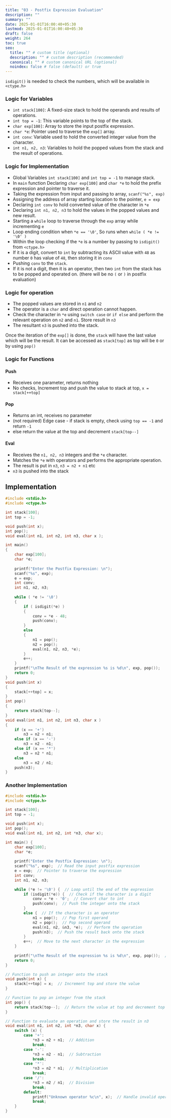 ```yaml
---
title: "03 - Postfix Expression Evaluation"
description: ""
summary: ""
date: 2025-01-01T16:00:40+05:30
lastmod: 2025-01-01T16:00:40+05:30
draft: false
weight: 264
toc: true
seo:
  title: "" # custom title (optional)
  description: "" # custom description (recommended)
  canonical: "" # custom canonical URL (optional)
  noindex: false # false (default) or true
---
```




`isdigit()` is needed to check the numbers, which will be available in `<ctype.h>`

### Logic for Variables

- `int stack[100]`: A fixed-size stack to hold the operands and results of operations.
- `int top = -1`: This variable points to the top of the stack.
- `char exp[100]`: Array to store the input postfix expression.
- `char *e`: Pointer used to traverse the `exp[]` array.
- `int conv`: Variable used to hold the converted integer value from the character.
- `int n1, n2, n3`: Variables to hold the popped values from the stack and the result of operations.
 
### Logic for Implementation

* Global Variables `int stack[100]` and `int top = -1` to manage stack.
* In `main` function Declaring `char exp[100]` and `char *e` to hold the prefix expression and pointer to traverse it.
* Taking the expression from input and passing to array, `scanf("%s", exp)`
* Assigning the address of array starting location to the pointer, `e = exp`
* Declaring `int conv` to hold converted value of the character in `*e`
* Declaring `int n1, n2, n3` to hold the values in the popped values and new result.
* Starting a `while` loop to traverse through the `exp` array while incrementing `e`
* Loop ending condition when `*e == '\0'`, So runs when `while ( *e != '\0' )`
* Within the loop checking if the `*e` is a number by passing to `isdigit()` from `<ctype.h>`
* If it is a digit, convert to `int` by subtracting its ASCII value with `48` as number `0` has value of `48`, then storing it in `conv`
* Pushing `conv` to the `stack`.
* If it is not a digit, then it is an operator, then two `int` from the stack has to be popped and operated on. (there will be no `(` or `)` in postfix evaluation)

### Logic for operation

* The popped values are stored in `n1` and `n2`
* The operator is a `char` and direct operation cannot happen.
* Check the character in `*e` using `switch case` or `if else` and perform the relevant operation on `n2` and `n1`. Store result in `n3`
* The resultant `n3` is pushed into the stack.

Once the iteration of the `exp[]` is done, the `stack` will have the last value which will be the result. It can be accessed as `stack[top]` as top will be `0` or by using `pop()`

### Logic for Functions

#### Push
* Receives one parameter, returns nothing
* No checks, Increment top and push the value to stack at top, `x = stack[++top]`

#### Pop
* Returns an int, receives no parameter
* (not required) Edge case - if stack is empty, check using `top == -1` and return `-1` 
* else return the value at the top and decrement `stack[top--]` 

#### Eval
* Receives the `n1, n2, n3` integers and the `*e` character.
* Matches the `*e` with operators and performs the appropriate operation.
* The result is put in `n3`,  `n3 = n2 + n1` etc 
* `n3` is pushed into the stack


## Implementation 

```c
#include <stdio.h>
#include <ctype.h>

int stack[100];
int top = -1;

void push(int x);
int pop();
void eval(int n1, int n2, int n3, char x );

int main()
{
	char exp[100];
	char *e;
	
	printf("Enter the Postfix Expression: \n");
	scanf("%s", exp);
	e = exp;
	int conv;
	int n1, n2, n3;
	
	while ( *e != '\0')
	{
		if ( isdigit(*e) )
		{
			conv = *e - 48;
			push(conv);
		}
		else
		{
			n1 = pop();
			n2 = pop();
			eval(n1, n2, n3, *e);
		}
		e++;
	}
	printf("\nThe Result of the expression %s is %d\n", exp, pop()); 
	return 0;
}
void push(int x)
{
	stack[++top] = x;	
}
int pop()
{ 
	return stack[top--];
}
void eval(int n1, int n2, int n3, char x )
{
	if (x == '+')
		n3 = n2 + n1;
	else if (x == '-')
		n3 = n2 - n1;
	else if (x == '*')
		n3 = n2 * n1;
	else
		n3 = n2 / n1;
	push(n3);
}
```


### Another Implementation

```c
#include <stdio.h>
#include <ctype.h>

int stack[100];
int top = -1;

void push(int x);
int pop();
void eval(int n1, int n2, int *n3, char x);

int main() {
    char exp[100];
    char *e;
    
    printf("Enter the Postfix Expression: \n");
    scanf("%s", exp);  // Read the input postfix expression
    e = exp;  // Pointer to traverse the expression
    int conv;
    int n1, n2, n3;

    while (*e != '\0') {  // Loop until the end of the expression
        if (isdigit(*e)) {  // Check if the character is a digit
            conv = *e - '0';  // Convert char to int
            push(conv);  // Push the integer onto the stack
        }
        else {  // If the character is an operator
            n1 = pop();  // Pop first operand
            n2 = pop();  // Pop second operand
            eval(n1, n2, &n3, *e);  // Perform the operation
            push(n3);  // Push the result back onto the stack
        }
        e++;  // Move to the next character in the expression
    }
    
    printf("\nThe Result of the expression %s is %d\n", exp, pop());  // The final result
    return 0;
}

// Function to push an integer onto the stack
void push(int x) {
    stack[++top] = x;  // Increment top and store the value
}

// Function to pop an integer from the stack
int pop() {
    return stack[top--];  // Return the value at top and decrement top
}

// Function to evaluate an operation and store the result in n3
void eval(int n1, int n2, int *n3, char x) {
    switch (x) {
        case '+':
            *n3 = n2 + n1;  // Addition
            break;
        case '-':
            *n3 = n2 - n1;  // Subtraction
            break;
        case '*':
            *n3 = n2 * n1;  // Multiplication
            break;
        case '/':
            *n3 = n2 / n1;  // Division
            break;
        default:
            printf("Unknown operator %c\n", x);  // Handle invalid operators
            break;
    }
}
```
